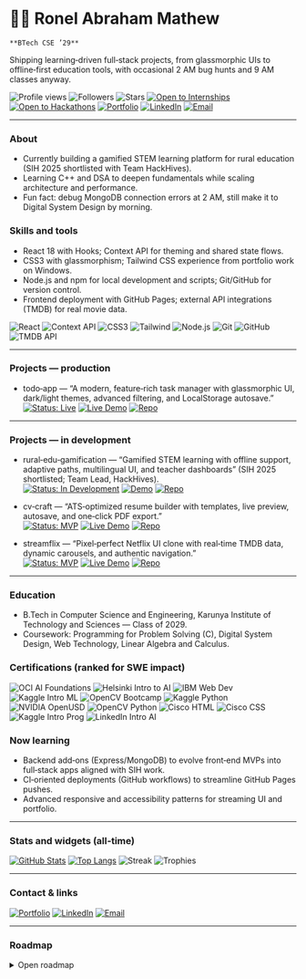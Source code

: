# 🧑‍💻 Ronel Abraham Mathew 

` **BTech CSE ’29** `

Shipping learning‑driven full‑stack projects, from glassmorphic UIs to offline‑first education tools, with occasional 2 AM bug hunts and 9 AM classes anyway.

<!-- Top badges: metrics + quick actions -->
![Profile views](https://komarev.com/ghpvc/?username=Ronel-08&style=flat-square&color=blue)
![Followers](https://img.shields.io/github/followers/Ronel-08?style=flat-square&logo=github)
![Stars](https://img.shields.io/github/stars/Ronel-08?affiliations=OWNER&style=flat-square&logo=github)
[![Open to Internships](https://img.shields.io/badge/Open_to-Internships-2ea44f?style=flat-square)]()
[![Open to Hackathons](https://img.shields.io/badge/Open_to-Hackathons-8a2be2?style=flat-square)]()
[![Portfolio](https://img.shields.io/badge/Portfolio-ronel--08.github.io-000?style=flat-square&logo=github&logoColor=white)](https://ronel-08.github.io/)
[![LinkedIn](https://img.shields.io/badge/LinkedIn-ronelm-0A66C2?style=flat-square&logo=linkedin&logoColor=white)](https://www.linkedin.com/in/ronelm/)
[![Email](https://img.shields.io/badge/Email-rma80070%40gmail.com-EA4335?style=flat-square&logo=gmail&logoColor=white)](mailto:rma80070@gmail.com)

---

### About
- Currently building a gamified STEM learning platform for rural education (SIH 2025 shortlisted with Team HackHives).  
- Learning C++ and DSA to deepen fundamentals while scaling architecture and performance.  
- Fun fact: debug MongoDB connection errors at 2 AM, still make it to Digital System Design by morning.

### Skills and tools
- React 18 with Hooks; Context API for theming and shared state flows.  
- CSS3 with glassmorphism; Tailwind CSS experience from portfolio work on Windows.  
- Node.js and npm for local development and scripts; Git/GitHub for version control.  
- Frontend deployment with GitHub Pages; external API integrations (TMDB) for real movie data.

<!-- Compact skill badges (sparing, professional) -->
![React](https://img.shields.io/badge/React-61DAFB?style=flat-square&logo=react&logoColor=black)
![Context API](https://img.shields.io/badge/Context_API-20232A?style=flat-square&logo=react&logoColor=61DAFB)
![CSS3](https://img.shields.io/badge/CSS3-1572B6?style=flat-square&logo=css3&logoColor=white)
![Tailwind](https://img.shields.io/badge/Tailwind-06B6D4?style=flat-square&logo=tailwindcss&logoColor=white)
![Node.js](https://img.shields.io/badge/Node.js-339933?style=flat-square&logo=nodedotjs&logoColor=white)
![Git](https://img.shields.io/badge/Git-F05032?style=flat-square&logo=git&logoColor=white)
![GitHub](https://img.shields.io/badge/GitHub-181717?style=flat-square&logo=github&logoColor=white)
![TMDB API](https://img.shields.io/badge/TMDB_API-01D277?style=flat-square)

---

### Projects — production
- todo‑app — “A modern, feature‑rich task manager with glassmorphic UI, dark/light themes, advanced filtering, and LocalStorage autosave.”  
  [![Status: Live](https://img.shields.io/badge/Status-Live-2ea44f?style=flat-square)]()
  [![Live Demo](https://img.shields.io/badge/Live-Demo-2ea44f?style=flat-square&logo=vercel&logoColor=white)](https://Ronel-08.github.io/todo-app)
  [![Repo](https://img.shields.io/badge/Code-Repository-000?style=flat-square&logo=github&logoColor=white)](https://github.com/Ronel-08/todo-app.git)

---

### Projects — in development
- rural‑edu‑gamification — “Gamified STEM learning with offline support, adaptive paths, multilingual UI, and teacher dashboards” (SIH 2025 shortlisted; Team Lead, HackHives).  
  [![Status: In Development](https://img.shields.io/badge/Status-In_Development-orange?style=flat-square)]()
  [![Demo](https://img.shields.io/badge/Demo-Coming_Soon-grey?style=flat-square)]()
  [![Repo](https://img.shields.io/badge/Repo-Link_to_be_added-lightgrey?style=flat-square)]()

- cv‑craft — “ATS‑optimized resume builder with templates, live preview, autosave, and one‑click PDF export.”  
  [![Status: MVP](https://img.shields.io/badge/Status-MVP-blue?style=flat-square)]()
  [![Live Demo](https://img.shields.io/badge/Live-Resume_Builder_Pro-2ea44f?style=flat-square&logo=vercel&logoColor=white)](https://resume-builder-pro.vercel.app)
  [![Repo](https://img.shields.io/badge/Code-Repository-000?style=flat-square&logo=github&logoColor=white)](https://github.com/Ronel-08/resume-builder)

- streamflix — “Pixel‑perfect Netflix UI clone with real‑time TMDB data, dynamic carousels, and authentic navigation.”  
  [![Status: MVP](https://img.shields.io/badge/Status-MVP-blue?style=flat-square)]()
  [![Live Demo](https://img.shields.io/badge/Live-Add_URL-ffb000?style=flat-square)]()
  [![Repo](https://img.shields.io/badge/Code-Repository-000?style=flat-square&logo=github&logoColor=white)](https://github.com/Ronel-08/streamflix)

---

### Education
- B.Tech in Computer Science and Engineering, Karunya Institute of Technology and Sciences — Class of 2029.  
- Coursework: Programming for Problem Solving (C), Digital System Design, Web Technology, Linear Algebra and Calculus.

### Certifications (ranked for SWE impact)
![OCI AI Foundations](https://img.shields.io/badge/Oracle_AI_Foundations-2025-F80000?style=flat-square&logo=oracle&logoColor=white)
![Helsinki Intro to AI](https://img.shields.io/badge/University_of_Helsinki-Intro_to_AI-0072C6?style=flat-square)
![IBM Web Dev](https://img.shields.io/badge/IBM-Web_Development-054ADA?style=flat-square&logo=ibm&logoColor=white)
![Kaggle Intro ML](https://img.shields.io/badge/Kaggle-Intro_to_ML-20BEFF?style=flat-square&logo=kaggle&logoColor=white)
![OpenCV Bootcamp](https://img.shields.io/badge/OpenCV-Bootcamp-5C3EE8?style=flat-square&logo=opencv&logoColor=white)
![Kaggle Python](https://img.shields.io/badge/Kaggle-Python-20BEFF?style=flat-square&logo=kaggle&logoColor=white)
![NVIDIA OpenUSD](https://img.shields.io/badge/NVIDIA-OpenUSD-76B900?style=flat-square&logo=nvidia&logoColor=white)
![OpenCV Python](https://img.shields.io/badge/OpenCV-Python_for_Beginners-5C3EE8?style=flat-square&logo=opencv&logoColor=white)
![Cisco HTML](https://img.shields.io/badge/Cisco-HTML_Essentials-1BA0D7?style=flat-square&logo=cisco&logoColor=white)
![Cisco CSS](https://img.shields.io/badge/Cisco-CSS_Essentials-1BA0D7?style=flat-square&logo=cisco&logoColor=white)
![Kaggle Intro Prog](https://img.shields.io/badge/Kaggle-Intro_to_Programming-20BEFF?style=flat-square&logo=kaggle&logoColor=white)
![LinkedIn Intro AI](https://img.shields.io/badge/LinkedIn-Intro_to_AI-0A66C2?style=flat-square&logo=linkedin&logoColor=white)

### Now learning
- Backend add‑ons (Express/MongoDB) to evolve front‑end MVPs into full‑stack apps aligned with SIH work.  
- CI‑oriented deployments (GitHub workflows) to streamline GitHub Pages pushes.  
- Advanced responsive and accessibility patterns for streaming UI and portfolio.

---

### Stats and widgets (all‑time)
[![GitHub Stats](https://github-readme-stats.vercel.app/api?username=Ronel-08&show_icons=true&theme=github_dark)](https://github.com/anuraghazra/github-readme-stats)
[![Top Langs](https://github-readme-stats.vercel.app/api/top-langs/?username=Ronel-08&layout=compact&theme=github_dark)](https://github.com/anuraghazra/github-readme-stats)
![Streak](https://github-readme-streak-stats.herokuapp.com?user=Ronel-08&theme=github-dark-blue)
![Trophies](https://github-profile-trophy.vercel.app/?username=Ronel-08&theme=onedark&no-frame=true&no-bg=true&row=1&column=6)

---

### Contact & links
[![Portfolio](https://img.shields.io/badge/Portfolio-ronel--08.github.io-000?style=flat-square&logo=github&logoColor=white)](https://ronel-08.github.io/)
[![LinkedIn](https://img.shields.io/badge/LinkedIn-ronelm-0A66C2?style=flat-square&logo=linkedin&logoColor=white)](https://www.linkedin.com/in/ronelm/)
[![Email](https://img.shields.io/badge/Email-rma80070%40gmail.com-EA4335?style=flat-square&logo=gmail&logoColor=white)](mailto:rma80070@gmail.com)

---

### Roadmap
<details>
  <summary>Open roadmap</summary>

- rural‑edu‑gamification: ship public demo after SIH Grand Finale; finalize multilingual assets and offline analytics.  
- cv‑craft: refine ATS templates, improve PDF fidelity, add section drag‑and‑drop polish and LinkedIn import wizard.  
- streamflix: deploy GitHub Pages, add search improvements and trailer modal accessibility refinements.  

</details>
